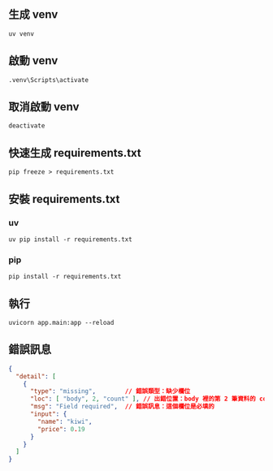 ## 生成 venv

```uv venv```

## 啟動 venv
```.venv\Scripts\activate```

## 取消啟動 venv

```deactivate```

## 快速生成 requirements.txt
```pip freeze > requirements.txt```

## 安裝 requirements.txt

### uv
```uv pip install -r requirements.txt```

### pip
```pip install -r requirements.txt```

## 執行
```uvicorn app.main:app --reload```


## 錯誤訊息
```json
{
  "detail": [
    {
      "type": "missing",        // 錯誤類型：缺少欄位
      "loc": [ "body", 2, "count" ], // 出錯位置：body 裡的第 2 筆資料的 count
      "msg": "Field required",  // 錯誤訊息：這個欄位是必填的
      "input": {
        "name": "kiwi",
        "price": 0.19
      }
    }
  ]
}
```

